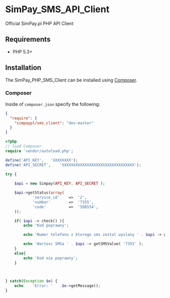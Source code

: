 # SimPay_SMS_API_Client
Official SimPay.pl PHP API Client 

## Requirements
* PHP 5.3+

## Installation

The SimPay_PHP_SMS_Client can be installed using [Composer](https://packagist.org/packages/simpaypl/sms_client).

### Composer

Inside of `composer.json` specify the following:

``` json
{
  "require": {
    "simpaypl/sms_client": "dev-master"
  }
}
```

``` php
<?php
// load Composer
require 'vendor/autoload.php';

define('API_KEY', 	'XXXXXXXX');
define('API_SECRET', 	'XXXXXXXXXXXXXXXXXXXXXXXXXXXXXXXX');

try {
	
	$api = new Simpay(API_KEY, API_SECRET );

    $api->getStatus(array(
			'service_id' 	=>	'2',							
			'number'		=>	'7355',
			'code'			=>	'5DB554',						
	));

	if( $api -> check() ){
		echo 'Kod poprawny';

		echo 'Numer telefonu z ktorego sms zostal wyslany ' . $api -> getSMSNumberFrom();

		echo 'Wartosc SMSa ' . $api -> getSMSValue( '7355' );
	}
	else{
		echo 'Kod nie poprawny';
	}


	
} catch(Exception $e) {
	echo	'Error:	'	.$e->getMessage();
}
	
